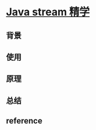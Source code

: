 # [Java stream 精学](https://github.com/Winniekun/article/issues/3)

## 背景

## 使用

## 原理

## 总结

## reference